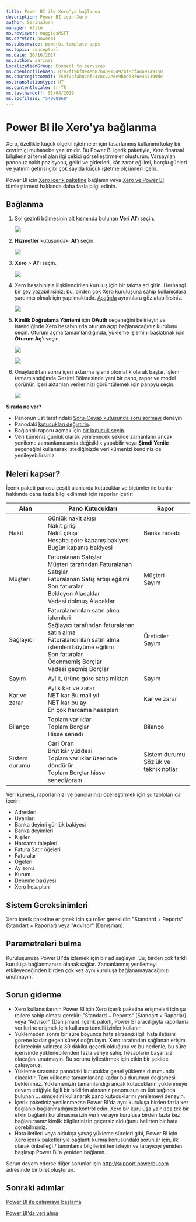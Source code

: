 ```yaml
---
title: Power BI ile Xero'ya bağlanma
description: Power BI için Xero
author: SarinaJoan
manager: kfile
ms.reviewer: maggiesMSFT
ms.service: powerbi
ms.subservice: powerbi-template-apps
ms.topic: conceptual
ms.date: 10/16/2017
ms.author: sarinas
LocalizationGroup: Connect to services
ms.openlocfilehash: 87e2ff9bf8e4eb87b4b915492bf8cfa4a97a9150
ms.sourcegitcommit: 750f0bfab02af24c8c72e6e9bbdd876e4a7399de
ms.translationtype: HT
ms.contentlocale: tr-TR
ms.lasthandoff: 01/04/2019
ms.locfileid: "54008868"
---
```

# <a name="connect-to-xero-with-power-bi"></a>Power BI ile Xero'ya bağlanma
Xero, özellikle küçük ölçekli işletmeler için tasarlanmış kullanımı kolay bir çevrimiçi muhasebe yazılımıdır. Bu Power BI içerik paketiyle, Xero finansal bilgilerinizi temel alan ilgi çekici görselleştirmeler oluşturun. Varsayılan panonuz nakit pozisyonu, geliri ve giderleri, kâr zarar eğilimi, borçlu günleri ve yatırım getirisi gibi çok sayıda küçük işletme ölçümleri içerir.

Power BI için [Xero içerik paketine](https://app.powerbi.com/getdata/services/xero) bağlanın veya [Xero ve Power BI](https://help.xero.com/Power-BI) tümleştirmesi hakkında daha fazla bilgi edinin.

## <a name="how-to-connect"></a>Bağlanma
1. Sol gezinti bölmesinin alt kısmında bulunan **Veri Al**'ı seçin.
   
   ![](media/service-connect-to-xero/getdata.png)
2. **Hizmetler** kutusundaki **Al**'ı seçin.
   
   ![](media/service-connect-to-xero/services.png)
3. **Xero** \>  **Al**'ı seçin.
   
   ![](media/service-connect-to-xero/connect.png)
4. Xero hesabınızla ilişkilendirilen kuruluş için bir takma ad girin. Herhangi bir şey yazabilirsiniz; bu, birden çok Xero kuruluşuna sahip kullanıcılara yardımcı olmak için yapılmaktadır. [Aşağıda](#FindingParams) ayrıntılara göz atabilirsiniz.
   
   ![](media/service-connect-to-xero/params.png)
5. **Kimlik Doğrulama Yöntemi** için **OAuth** seçeneğini belirleyin ve istendiğinde Xero hesabınızda oturum açıp bağlanacağınız kuruluşu seçin. Oturum açma tamamlandığında, yükleme işlemini başlatmak için **Oturum Aç**'ı seçin.
   
    ![](media/service-connect-to-xero/creds.png)
   
    ![](media/service-connect-to-xero/creds2.png)
6. Onayladıktan sonra içeri aktarma işlemi otomatik olarak başlar. İşlem tamamlandığında Gezinti Bölmesinde yeni bir pano, rapor ve model görünür. İçeri aktarılan verilerinizi görüntülemek için panoyu seçin.
   
     ![](media/service-connect-to-xero/dashboard.png)

**Sırada ne var?**

* Panonun üst tarafındaki [Soru-Cevap kutusunda soru sormayı](consumer/end-user-q-and-a.md) deneyin
* Panodaki [kutucukları değiştirin](service-dashboard-edit-tile.md).
* Bağlantılı raporu açmak için [bir kutucuk seçin](consumer/end-user-tiles.md).
* Veri kümeniz günlük olarak yenilenecek şekilde zamanlanır ancak yenileme zamanlamasında değişiklik yapabilir veya **Şimdi Yenile** seçeneğini kullanarak istediğinizde veri kümenizi kendiniz de yenileyebilirsiniz.

## <a name="whats-included"></a>Neleri kapsar?
İçerik paketi panosu çeşitli alanlarda kutucuklar ve ölçümler ile bunlar hakkında daha fazla bilgi edinmek için raporlar içerir:  

| Alan | Pano Kutucukları | Rapor |
| --- | --- | --- |
| Nakit |Günlük nakit akışı <br>Nakit girişi <br>Nakit çıkışı <br>Hesaba göre kapanış bakiyesi <br>Bugün kapanış bakiyesi |Banka hesabı |
| Müşteri |Faturalanan Satışlar <br>Müşteri tarafından Faturalanan Satışlar <br>Faturalanan Satış artışı eğilimi <br>Son faturalar <br>Bekleyen Alacaklar <br>Vadesi dolmuş Alacaklar |Müşteri <br>Sayım |
| Sağlayıcı |Faturalandırılan satın alma işlemleri <br>Sağlayıcı tarafından faturalanan satın alma <br>Faturalandırılan satın alma işlemleri büyüme eğilimi <br> Son faturalar <br>Ödenmemiş Borçlar <br>Vadesi geçmiş Borçlar |Üreticiler <br>Sayım |
| Sayım |Aylık, ürüne göre satış miktarı |Sayım |
| Kar ve zarar |Aylık kar ve zarar <br>NET kar Bu mali yıl <br>NET kar bu ay <br>En çok harcama hesapları |Kar ve zarar |
| Bilanço |Toplam varlıklar <br>Toplam Borçlar <br>Hisse senedi |Bilanço |
| Sistem durumu |Cari Oran <br>Brüt kâr yüzdesi <br> Toplam varlıklar üzerinde döndürür <br>Toplam Borçlar hisse senedi/oranı |Sistem durumu <br>Sözlük ve teknik notlar |

Veri kümesi, raporlarınızı ve panolarınızı özelleştirmek için şu tabloları da içerir:  

* Adresleri  
* Uyarıları  
* Banka deyimi günlük bakiyesi  
* Banka deyimleri  
* Kişiler  
* Harcama talepleri  
* Fatura Satır öğeleri  
* Faturalar  
* Öğeleri  
* Ay sonu  
* Kurum  
* Deneme bakiyesi  
* Xero hesapları

## <a name="system-requirements"></a>Sistem Gereksinimleri
Xero içerik paketine erişmek için şu roller gereklidir: "Standard + Reports" (Standart + Raporlar) veya "Advisor" (Danışman).

<a name="FindingParams"></a>

## <a name="finding-parameters"></a>Parametreleri bulma
Kuruluşunuza Power BI'da izlemek için bir ad sağlayın. Bu, birden çok farklı kuruluşa bağlanmanıza olanak sağlar. Zamanlanmış yenilemeyi etkileyeceğinden birden çok kez aynı kuruluşa bağlanamayacağınızı unutmayın.   

## <a name="troubleshooting"></a>Sorun giderme
* Xero kullanıcılarının Power BI için Xero içerik paketine erişmeleri için şu rollere sahip olması gerekir: "Standard + Reports" (Standart + Raporlar) veya "Advisor" (Danışman). İçerik paketi, Power BI aracılığıyla raporlama verilerine erişmek için kullanıcı temelli izinler kullanır.  
* Yüklemeden sonra bir süre boyunca hata alırsanız ilgili hata iletisini görene kadar geçen süreyi doğrulayın. Xero tarafından sağlanan erişim belirtecinin yalnızca 30 dakika geçerli olduğunu ve bu nedenle, bu süre içerisinde yüklenebilenden fazla veriye sahip hesapların başarısız olacağını unutmayın. Bu sorunu iyileştirmek için etkin bir şekilde çalışıyoruz.
* Yükleme sırasında panodaki kutucuklar genel yükleme durumunda olacaktır. Tam yükleme tamamlanana kadar bu durumun değişmesi beklenmez. Yüklemenizin tamamlandığı ancak kutucukların yüklenmeye devam ettiğiyle ilgili bir bildirim alırsanız panonuzun en üst sağında bulunan ... simgesini kullanarak pano kutucuklarını yenilemeyi deneyin.
* İçerik paketiniz yenilenmezse Power BI'da aynı kuruluşa birden fazla kez bağlanıp bağlanmadığınızı kontrol edin. Xero bir kuruluşa yalnızca tek bir etkin bağlantı kurulmasına izin verir ve aynı kuruluşa birden fazla kez bağlanırsanız kimlik bilgilerinizin geçersiz olduğunu belirten bir hata görebilirsiniz.  
* Hata iletileri veya oldukça yavaş yükleme süreleri gibi, Power BI için Xero içerik paketleriyle bağlantı kurma konusundaki sorunlar için, ilk olarak önbelleği / tanımlama bilgilerini temizleyin ve tarayıcıyı yeniden başlayıp Power BI'a yeniden bağlanın.  

Sorun devam ederse diğer sorunlar için http://support.powerbi.com adresinde bir bilet oluşturun.

## <a name="next-steps"></a>Sonraki adımlar
[Power BI ile çalışmaya başlama](service-get-started.md)

[Power BI'da veri alma](service-get-data.md)

